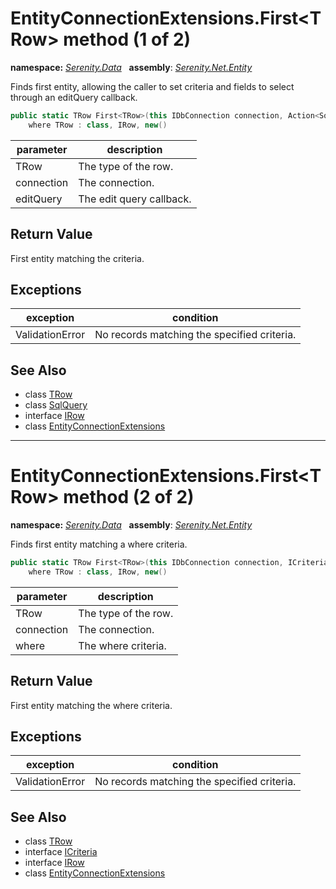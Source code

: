 # EntityConnectionExtensions.First&lt;TRow&gt; method (1 of 2)
**namespace:** *[Serenity.Data](../../README.md#serenity.data-namespace)*   **assembly**: *[Serenity.Net.Entity](../../README.md)*

Finds first entity, allowing the caller to set criteria and fields to select through an editQuery callback.

```csharp
public static TRow First<TRow>(this IDbConnection connection, Action<SqlQuery> editQuery)
    where TRow : class, IRow, new()
```

| parameter | description |
| --- | --- |
| TRow | The type of the row. |
| connection | The connection. |
| editQuery | The edit query callback. |

## Return Value

First entity matching the criteria.

## Exceptions

| exception | condition |
| --- | --- |
| ValidationError | No records matching the specified criteria. |

## See Also

* class [TRow](../Serenity.Net.Entity/../EntityConnectionExtensions.TRow.md)
* class [SqlQuery](../Serenity.Net.Data/../SqlQuery.md)
* interface [IRow](../IRow.md)
* class [EntityConnectionExtensions](../EntityConnectionExtensions.md)

---

# EntityConnectionExtensions.First&lt;TRow&gt; method (2 of 2)
**namespace:** *[Serenity.Data](../../README.md#serenity.data-namespace)*   **assembly**: *[Serenity.Net.Entity](../../README.md)*

Finds first entity matching a where criteria.

```csharp
public static TRow First<TRow>(this IDbConnection connection, ICriteria where)
    where TRow : class, IRow, new()
```

| parameter | description |
| --- | --- |
| TRow | The type of the row. |
| connection | The connection. |
| where | The where criteria. |

## Return Value

First entity matching the where criteria.

## Exceptions

| exception | condition |
| --- | --- |
| ValidationError | No records matching the specified criteria. |

## See Also

* class [TRow](../Serenity.Net.Entity/../EntityConnectionExtensions.TRow.md)
* interface [ICriteria](../Serenity.Net.Data/../../Serenity/ICriteria.md)
* interface [IRow](../IRow.md)
* class [EntityConnectionExtensions](../EntityConnectionExtensions.md)